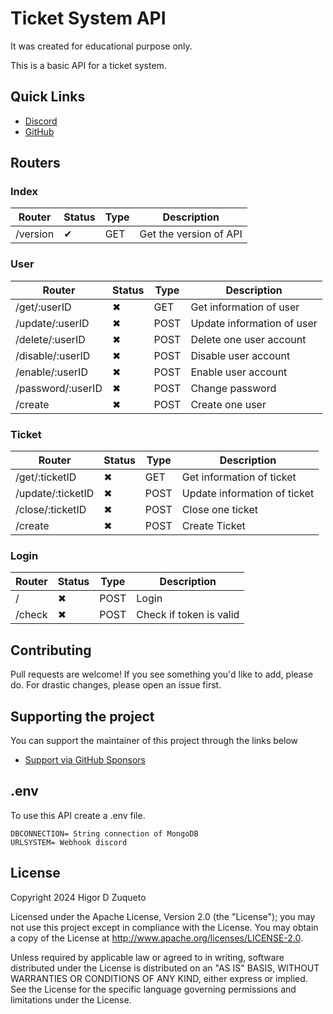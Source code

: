 # Ticket System API

It was created for educational purpose only.

This is a basic API for a ticket system.

## Quick Links

- [Discord](https://discord.gg/GsNMF5x3YV)
- [GitHub](https://github.com/higordiasz)

## Routers

### Index

| Router   | Status | Type | Description            |
| -------- | ------ | ---- | ---------------------- |
| /version | ✔      | GET  | Get the version of API |

### User

| Router            | Status | Type | Description                |
| ----------------- | ------ | ---- | -------------------------- |
| /get/:userID      | ✖      | GET  | Get information of user    |
| /update/:userID   | ✖      | POST | Update information of user |
| /delete/:userID   | ✖      | POST | Delete one user account    |
| /disable/:userID  | ✖      | POST | Disable user account       |
| /enable/:userID   | ✖      | POST | Enable user account        |
| /password/:userID | ✖      | POST | Change password            |
| /create           | ✖      | POST | Create one user            |

### Ticket

| Router            | Status | Type | Description                  |
| ----------------- | ------ | ---- | ---------------------------- |
| /get/:ticketID    | ✖      | GET  | Get information of ticket    |
| /update/:ticketID | ✖      | POST | Update information of ticket |
| /close/:ticketID  | ✖      | POST | Close one ticket             |
| /create           | ✖      | POST | Create Ticket                |

### Login

| Router | Status | Type | Description             |
| ------ | ------ | ---- | ----------------------- |
| /      | ✖      | POST | Login                   |
| /check | ✖      | POST | Check if token is valid |

## Contributing

Pull requests are welcome! If you see something you'd like to add, please do. For drastic changes, please open an issue first.

## Supporting the project

You can support the maintainer of this project through the links below

- [Support via GitHub Sponsors](https://github.com/sponsors/higordiasz)

## .env

To use this API create a .env file.

```
DBCONNECTION= String connection of MongoDB
URLSYSTEM= Webhook discord
```

## License

Copyright 2024 Higor D Zuqueto

Licensed under the Apache License, Version 2.0 (the "License");
you may not use this project except in compliance with the License.
You may obtain a copy of the License at http://www.apache.org/licenses/LICENSE-2.0.

Unless required by applicable law or agreed to in writing, software
distributed under the License is distributed on an "AS IS" BASIS,
WITHOUT WARRANTIES OR CONDITIONS OF ANY KIND, either express or implied.
See the License for the specific language governing permissions and
limitations under the License.
